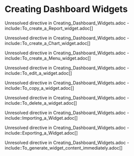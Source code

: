 # Creating Dashboard Widgets

Unresolved directive in Creating\_Dashboard\_Widgets.adoc -
include::To\_create\_a\_Report\_widget.adoc\[\]

Unresolved directive in Creating\_Dashboard\_Widgets.adoc -
include::To\_create\_a\_Chart\_widget.adoc\[\]

Unresolved directive in Creating\_Dashboard\_Widgets.adoc -
include::To\_create\_a\_Menu\_widget.adoc\[\]

Unresolved directive in Creating\_Dashboard\_Widgets.adoc -
include::To\_edit\_a\_widget.adoc\[\]

Unresolved directive in Creating\_Dashboard\_Widgets.adoc -
include::To\_copy\_a\_widget.adoc\[\]

Unresolved directive in Creating\_Dashboard\_Widgets.adoc -
include::To\_delete\_a\_widget.adoc\[\]

Unresolved directive in Creating\_Dashboard\_Widgets.adoc -
include::Importing\_a\_Widget.adoc\[\]

Unresolved directive in Creating\_Dashboard\_Widgets.adoc -
include::Exporting\_a\_Widget.adoc\[\]

Unresolved directive in Creating\_Dashboard\_Widgets.adoc -
include::To\_generate\_widget\_content\_immediately.adoc\[\]
